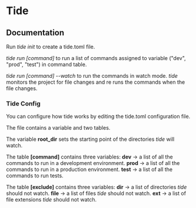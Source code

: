 # Tide

## Documentation
Run *tide init* to create a tide.toml file.

*tide run [command]* to run a list of commands assigned to variable ("dev", "prod", "test") in 
command table.

*tide run [command] --watch* to run the commands in watch mode. *tide* monitors the project for file
changes and re runs the commands when the file changes.

### Tide Config
You can configure how tide works by editing the tide.toml configuration file.

The file contains a variable and two tables.

The variable **root_dir** sets the starting point of the directories *tide* will watch.

The table **[command]** contains three variables:
**dev** -> a list of all the commands to run in a development environment.
**prod** -> a list of all the commands to run in a production environment.
**test** -> a list of all the commands to run tests.

The table **[exclude]** contains three variables:
**dir** -> a list of directories *tide* should not watch.
**file** -> a list of files *tide* should not watch.
**ext** -> a list of file extensions *tide* should not watch.